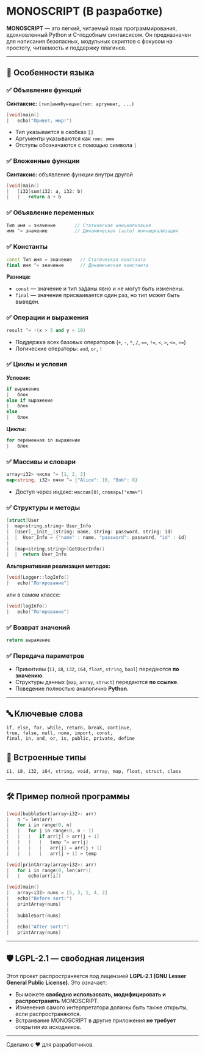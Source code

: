 # MONOSCRIPT (В разработке)

**MONOSCRIPT** — это легкий, читаемый язык программирования, вдохновленный Python и C-подобным синтаксисом. Он предназначен для написания безопасных, модульных скриптов с фокусом на простоту, читаемость и поддержку плагинов. 

---

## 🧠 Особенности языка

### ✅ Объявление функций
**Синтаксис:** `[тип]имяФункции(тип: аргумент, ...)`
```cpp
[void]main()
|   echo("Привет, мир!")
```
- Тип указывается в скобках `[]`
- Аргументы указываются как `тип: имя`
- Отступы обозначаются с помощью символа `|`

### ✅ Вложенные функции
**Синтаксис:** объявление функции внутри другой
```cpp
[void]main()
|   [i32]sum(i32: a, i32: b)
|   |   return a + b
```

### ✅ Объявление переменных
```cpp
Тип имя = значение       // Статическая инициализация
имя ^= значение          // Динамическая (auto) ининициализация
```

### ✅ Константы
```cpp
const Тип имя = значение   // Статическая константа
final имя ^= значение      // Динамическая константа
```

**Разница:**
- `const` — значение и тип заданы явно и не могут быть изменены.
- `final` — значение присваивается один раз, но тип может быть выведен.

### ✅ Операции и выражения
```cpp
result ^= !(x > 5 and y < 10)
```
- Поддержка всех базовых операторов (`+`, `-`, `*`, `/`, `==`, `!=`, `<`, `>`, `<=`, `>=`)
- Логические операторы: `and`, `or`, `!`

### ✅ Циклы и условия
**Условия:**
```cpp
if выражение
|   блок
else if выражение
|   блок
else
|   блок
```

**Циклы:**
```cpp
for переменная in выражение
|   блок
```

### ✅ Массивы и словари
```go
array<i32> числа ^= [1, 2, 3]
map<string, i32> очки ^= {"Alice": 10, "Bob": 8}
```
- Доступ через индекс: `массив[0]`, `словарь["ключ"]`

### ✅ Структуры и методы
```cpp
[struct]User
|  map<string,string> User_Info
|  [User]__init__(string: name, string: password, string: id)
|  |  User_Info = {"name" : name, "password": password, "id" : id} 
|
|  [map<string,string>]GetUserInfo()
|  |  return User_Info   
```

**Альтернативная реализация методов:**
```cpp
[void]Logger::logInfo()
|   echo("Логирование")
```
или в самом классе:
```cpp
[void]logInfo()
|   echo("Логирование")
```

### ✅ Возврат значений
```cpp
return выражение
```

### ✅ Передача параметров
- Примитивы (`i1`, `i8`, `i32`, `i64`, `float`, `string`, `bool`) передаются **по значению**.
- Структуры данных (`map`, `array`, `struct`) передаются **по ссылке**.
- Поведение полностью аналогично **Python**.

---

## 🔤 Ключевые слова
```
if, else, for, while, return, break, continue,
true, false, null, none, import, const, 
final, in, and, or, is, public, private, define
```

## 🔢 Встроенные типы
```
i1, i8, i32, i64, string, void, array, map, float, struct, class
```

---

## 🛠 Пример полной программы
```cpp
[void]bubbleSort(array<i32>: arr)
|   n ^= len(arr)
|   for i in range(0, n)
|   |   for j in range(0, n - 1)
|   |   |   if arr[j] > arr[j + 1]
|   |   |   |   temp ^= arr[j]
|   |   |   |   arr[j] = arr[j + 1]
|   |   |   |   arr[j + 1] = temp

[void]printArray(array<i32>: arr)
|   for i in range(0, len(arr))
|   |   echo(arr[i])

[void]main()
|   array<i32> nums = [5, 3, 1, 4, 2]
|   echo("Before sort:")
|   printArray(nums)
|
|   bubbleSort(nums)
|
|   echo("After sort:")
|   printArray(nums)
```

---

## 🛡️ LGPL-2.1 — свободная лицензия

Этот проект распространяется под лицензией **LGPL-2.1 (GNU Lesser General Public License)**. Это означает:

- Вы можете **свободно использовать, модифицировать и распространять** MONOSCRIPT.
- Изменения самого интерпретатора должны быть также открыты, если распространяются.
- Встраивание MONOSCRIPT в другие приложения **не требует** открытия их исходников.

---

Сделано с ❤️ для разработчиков.

